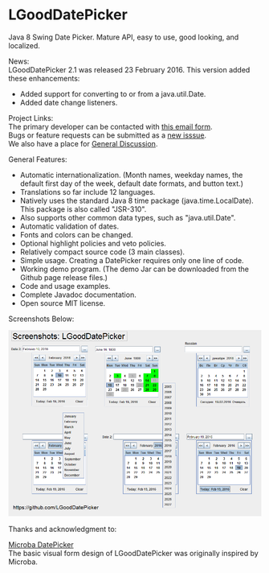 # LGoodDatePicker
Java 8 Swing Date Picker. Mature API, easy to use, good looking, and localized.

News:  
LGoodDatePicker 2.1 was released 23 February 2016. This version added these enhancements:
* Added support for converting to or from a java.util.Date.
* Added date change listeners.

Project Links:  
The primary developer can be contacted with [this email form](http://www.emailmeform.com/builder/form/ZQcYut4393).  
Bugs or feature requests can be submitted as a [new isssue](https://github.com/LGoodDatePicker/LGoodDatePicker/issues).  
We also have a place for [General Discussion](https://github.com/LGoodDatePicker/LGoodDatePicker/issues/2).  

General Features:
* Automatic internationalization. (Month names, weekday names, the default first day of the week, default date formats, and button text.)
* Translations so far include 12 languages.
* Natively uses the standard Java 8 time package (java.time.LocalDate). This package is also called "JSR-310".
* Also supports other common data types, such as "java.util.Date".
* Automatic validation of dates.
* Fonts and colors can be changed. 
* Optional highlight policies and veto policies.
* Relatively compact source code (3 main classes).
* Simple usage. Creating a DatePicker requires only one line of code.
* Working demo program. (The demo Jar can be downloaded from the Github page release files.)
* Code and usage examples.
* Complete Javadoc documentation.
* Open source MIT license.


Screenshots Below:

![Screenshots](/Site/ScreenShots/LGoodDatePicker_Screenshots_1.png?raw=true "")
  
    
Thanks and acknowledgment to: 

[Microba DatePicker](https://github.com/tdbear/microba)  
The basic visual form design of LGoodDatePicker was originally inspired by Microba.
